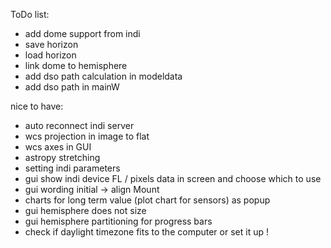 ToDo list:

- add dome support from indi
- save horizon
- load horizon
- link dome to hemisphere
- add dso path calculation in modeldata
- add dso path in mainW



nice to have:

- auto reconnect indi server
- wcs projection in image to flat
- wcs axes in GUI
- astropy stretching
- setting indi parameters
- gui show indi device FL / pixels data in screen and choose which to use
- gui wording initial -> align Mount
- charts for long term value (plot chart for sensors) as popup
- gui hemisphere does not size
- gui hemisphere partitioning for progress bars
- check if daylight timezone fits to the computer or set it up !
